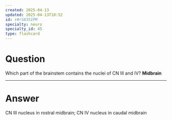 ```yaml
---
created: 2025-04-13
updated: 2025-04-13T10:52
id: r#rS835IPM
specialty: neuro
specialty_id: 45
type: flashcard
---
```


# Question
Which part of the brainstem contains the nuclei of CN III and IV?    **Midbrain**

---

# Answer
CN III nucleus in rostral midbrain; CN IV nucleus in caudal midbrain